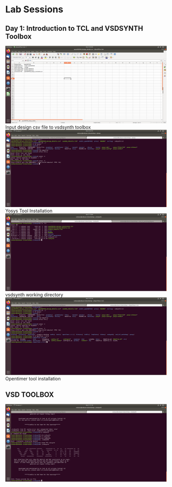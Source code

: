 # Lab Sessions 

## Day 1: Introduction to TCL and VSDSYNTH Toolbox

 ![image](figures/day0/day_0_csv)
 Input design csv file to vsdsynth toolbox
 ![image](figures/day0/yosys_day0.png)
 Yosys Tool Installation
 ![image](figures/day0/day_0_directory.png)
 vsdsynth working directory 
 ![image](figures/day0/opentimer_day0.png)
 Opentimer tool installation
 
## VSD TOOLBOX
  ![image](figures/day0/vsdtoolbox_day0.png)
